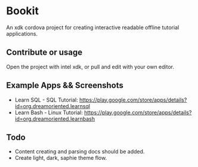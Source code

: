 # Bookit

An xdk cordova project for creating interactive readable offline tutorial applications.

## Contribute or usage

Open the project with intel xdk, or pull and edit with your own editor.

## Example Apps && Screenshots

- Learn SQL - SQL Tutorial: <https://play.google.com/store/apps/details?id=org.dreamoriented.learnsql>
- Learn Bash - Linux Tutorial: <https://play.google.com/store/apps/details?id=org.dreamoriented.learnbash>

[](https://raw.githubusercontent.com/btk/bookit/master/docs/ss1.png) [](https://raw.githubusercontent.com/btk/bookit/master/docs/ss2.png) [](https://raw.githubusercontent.com/btk/bookit/master/docs/ss3.png)

## Todo

- Content creating and parsing docs should be added.
- Create light, dark, saphie theme flow.
